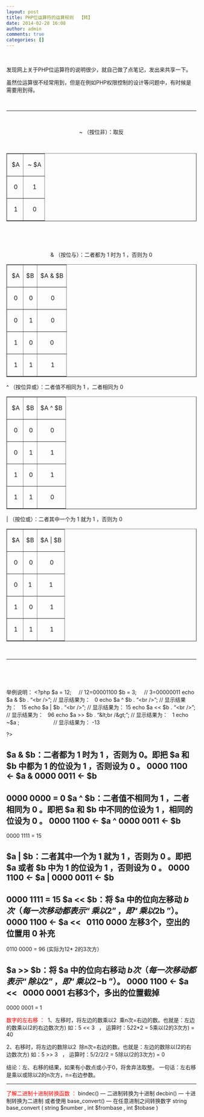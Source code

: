 ```yaml
---
layout: post
title: PHP位运算符的运算规则  【转】
date: 2014-02-28 16:08
author: admin
comments: true
categories: []
---
```

&nbsp;

发现网上关于PHP位运算符的说明很少，就自己做了点笔记，发出来共享一下。

虽然位运算很不经常用到，但是在例如PHP权限控制的设计等问题中，有时候是需要用到得。

&nbsp;

<hr id="null" />

&nbsp;
<p align="center">~ （按位非）：取反</p>
&nbsp;
<table width="60%" border="1" cellspacing="1" cellpadding="1" align="center">
<tbody>
<tr>
<td>
<p align="center"> $A</p>
</td>
<td>
<p align="center"> ~ $A</p>
</td>
</tr>
<tr>
<td>
<p align="center"> 0</p>
</td>
<td>
<p align="center"> 1</p>
</td>
</tr>
<tr>
<td>
<p align="center"> 1</p>
</td>
<td>
<p align="center"> 0</p>
</td>
</tr>
</tbody>
</table>
&nbsp;

&nbsp;
<p align="center">&amp; （按位与）：二者都为 1 时为 1 ，否则为 0</p>

<table width="70%" border="1" cellspacing="1" cellpadding="1">
<tbody>
<tr>
<td>
<p align="center"> $A</p>
</td>
<td>
<p align="center">$B</p>
</td>
<td>
<p align="center">$A &amp; $B</p>
</td>
</tr>
<tr>
<td>
<p align="center"> 0</p>
</td>
<td>
<p align="center"> 0</p>
</td>
<td>
<p align="center"> 0</p>
</td>
</tr>
<tr>
<td>
<p align="center"> 0</p>
</td>
<td>
<p align="center"> 1</p>
</td>
<td>
<p align="center"> 0</p>
</td>
</tr>
<tr>
<td>
<p align="center"> 1</p>
</td>
<td>
<p align="center"> 0</p>
</td>
<td>
<p align="center">0</p>
</td>
</tr>
<tr>
<td>
<p align="center"> 1</p>
</td>
<td>
<p align="center"> 1</p>
</td>
<td>
<p align="center"> 1</p>
</td>
</tr>
</tbody>
</table>
^ （按位异或）：二者值不相同为 1 ，二者相同为 0
<table width="70%" border="1" cellspacing="1" cellpadding="1">
<tbody>
<tr>
<td>
<p align="center"> $A</p>
</td>
<td>
<p align="center">$B</p>
</td>
<td>
<p align="center">$A ^ $B</p>
</td>
</tr>
<tr>
<td>
<p align="center"> 0</p>
</td>
<td>
<p align="center"> 0</p>
</td>
<td>
<p align="center"> 0</p>
</td>
</tr>
<tr>
<td>
<p align="center"> 0</p>
</td>
<td>
<p align="center"> 1</p>
</td>
<td>
<p align="center"> 1</p>
</td>
</tr>
<tr>
<td>
<p align="center"> 1</p>
</td>
<td>
<p align="center"> 0</p>
</td>
<td>
<p align="center"> 1</p>
</td>
</tr>
<tr>
<td>
<p align="center"> 1</p>
</td>
<td>
<p align="center"> 1</p>
</td>
<td>
<p align="center"> 0</p>
</td>
</tr>
</tbody>
</table>
| （按位或）：二者其中一个为 1 就为 1 ，否则为 0
<table width="70%" border="1" cellspacing="1" cellpadding="1">
<tbody>
<tr>
<td>
<p align="center"> $A</p>
</td>
<td>
<p align="center">$B</p>
</td>
<td>
<p align="center">$A | $B</p>
</td>
</tr>
<tr>
<td>
<p align="center"> 0</p>
</td>
<td>
<p align="center"> 0</p>
</td>
<td>
<p align="center"> 0</p>
</td>
</tr>
<tr>
<td>
<p align="center"> 0</p>
</td>
<td>
<p align="center">1</p>
</td>
<td>
<p align="center">1</p>
</td>
</tr>
<tr>
<td>
<p align="center"> 1</p>
</td>
<td>
<p align="center"> 0</p>
</td>
<td>
<p align="center"> 1</p>
</td>
</tr>
<tr>
<td>
<p align="center"> 1</p>
</td>
<td>
<p align="center"> 1</p>
</td>
<td>
<p align="center"> 1</p>
</td>
</tr>
</tbody>
</table>
&nbsp;

<hr id="null" />

&nbsp;

&nbsp;

举例说明：
&lt;?php
$a = 12;     // 12=00001100
$b = 3;     // 3=00000011
echo $a &amp; $b . “&lt;br /&gt;”; // 显示结果为：   0
echo $a ^ $b . “&lt;br /&gt;”; // 显示结果为：   15
echo $a | $b . “&lt;br /&gt;”; // 显示结果为： 15
echo $a &lt;&lt; $b . “&lt;br /&gt;”; // 显示结果为：   96
echo $a &gt;&gt; $b . “&lt;br /&gt;”; // 显示结果为：   1
echo ~$a ;                       // 显示结果为： -13

?&gt;

$a &amp; $b：二者都为 1 时为 1 ，否则为 0。即把 $a 和 $b 中都为 1 的位设为 1 ，否则设为 0 。
0000 1100 ← $a
&amp; 0000 0011 ← $b
--------------------------------------
0000 0000 = 0
$a ^ $b：二者值不相同为 1 ，二者相同为 0 。即把 $a 和 $b 中不同的位设为 1 ，相同的位设为 0 。
0000 1100 ← $a
^ 0000 0011 ← $b
--------------------------------------
0000 1111 = 15

$a | $b：二者其中一个为 1 就为 1 ，否则为 0 。即把 $a 或者 $b 中为 1 的位设为 1 ，否则设为 0 。
0000 1100 ← $a
| 0000 0011 ← $b
--------------------------------------
0000 1111 = 15
$a &lt;&lt; $b：将 $a 中的位向左移动 $b 次（每一次移动都表示“乘以 2”，即“乘以 2$b ”）。
0000 1100 ← $a
&lt;&lt;   0110 0000 左移3个，空出的位置用 0 补充
--------------------------------------
0110 0000 = 96 (实际为12* 2的3次方）

$a &gt;&gt; $b：将 $a 中的位向右移动 $b 次（每一次移动都表示“除以 2”，即“乘以 2 -$b ”）。
0000 1100 ← $a
&lt;&lt;   0000 0001 右移3个，多出的位置截掉
--------------------------------------
0000 0001 = 1

<span style="color: #ff0000;">数字的左右移 ：
</span> 1、左移时，将左边的数乘以2  乘n次=右边的数。也就是：左边的数乘以(2的右边数次方)
如：5 &lt;&lt; 3   ， 运算时：5*2*2*2 = 5乘以(2的3次方) = 40

2、右移时，将左边的数除以2  除n次=右边的数。也就是：左边的数除以(2的右边数次方)
如：5 &gt;&gt; 3   ， 运算时：5/2/2/2 = 5除以(2的3次方) = 0

结论：左、右移的结果，如果有小数点或小于0，将舍弃法取整。
一句话：左右移是乘以或除以2的n次方，n=右边参数。

-----------------------------------------------
<span style="color: #ff0000;">了解二进制十进制转换函数 ：
</span>bindec() — 二进制转换为十进制
decbin() — 十进制转换为二进制
或者使用 base_convert() — 在任意进制之间转换数字 string base_convert ( string $number , int $frombase , int $tobase )
